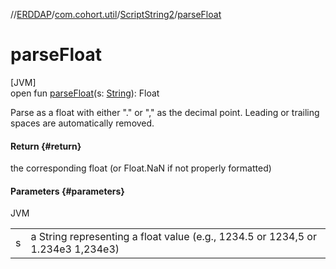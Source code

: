 //[ERDDAP](../../../index.md)/[com.cohort.util](../index.md)/[ScriptString2](index.md)/[parseFloat](parse-float.md)

# parseFloat

[JVM]\
open fun [parseFloat](parse-float.md)(s: [String](https://docs.oracle.com/en/java/javase/21/docs/api/java.base/java/lang/String.html)): Float

Parse as a float with either &quot;.&quot; or &quot;,&quot; as the decimal point. Leading or trailing spaces are automatically removed.

#### Return {#return}

the corresponding float (or Float.NaN if not properly formatted)

#### Parameters {#parameters}

JVM

| | |
|---|---|
| s | a String representing a float value (e.g., 1234.5 or 1234,5 or 1.234e3 1,234e3) |